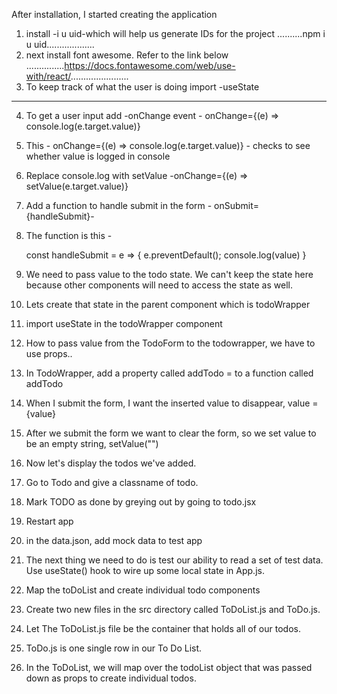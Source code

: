 After installation, I started creating the application
1. install -i u uid-which will help us generate IDs for the project
..........npm i u uid...................
2. next install font awesome. Refer to the link below
...............https://docs.fontawesome.com/web/use-with/react/.......................
3. To keep track of what the user is doing import -useState
---------
4. To get a user input add -onChange event - onChange={(e) => console.log(e.target.value)}
5. This - onChange={(e) => console.log(e.target.value)} - checks to see whether value is logged in console
6. Replace console.log with setValue -onChange={(e) => setValue(e.target.value)}
7. Add a function to handle submit in the form - onSubmit={handleSubmit}-
8. The function is this - 
    
    const handleSubmit = e => {
        e.preventDefault();
        console.log(value)
    }

9. We need to pass value to the todo state. We can't keep the state here because other components will need to access the state as well.
10. Lets create that state in the parent component which is todoWrapper
11. import useState in the todoWrapper component
12. How to pass value from the TodoForm to the todowrapper, we have to use props..
13. In TodoWrapper, add a property called addTodo = to a function called addTodo


14. When I submit the form, I want the inserted value to disappear, value = {value}
15. After we submit the form we want to clear the form, so we set value to be an empty string, setValue("")
16. Now let's display the todos we've added.
17. Go to Todo and give a classname of todo.
18. Mark TODO as done by greying out by going to todo.jsx



1. Restart app
2. in the data.json, add mock data to test app
3. The next thing we need to do is test our ability to read a set of test data. Use useState() hook to wire up some local state in App.js.
4.  Map the toDoList and create individual todo components
5. Create two new files in the src directory called ToDoList.js and ToDo.js.
6. Let The ToDoList.js file be the container that holds all of our todos.
7.  ToDo.js is one single row in our To Do List.
8. In the ToDoList, we will map over the todoList object that was passed down as props to create individual todos.

